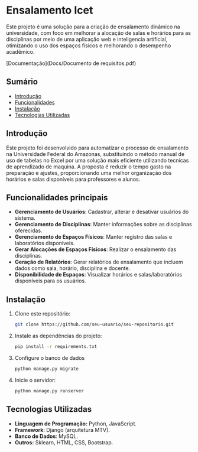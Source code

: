 # Ensalamento Icet

Este projeto é uma solução para a criação de ensalamento dinâmico na universidade, com foco em melhorar a alocação de salas e horários para as disciplinas por meio de uma aplicação web e inteligencia artificial, 
otimizando o uso dos espaços físicos e melhorando o desempenho acadêmico.

[Documentação](Docs/Documento de requisitos.pdf)

## Sumário
- [Introdução](#introdução)
- [Funcionalidades](#funcionalidades)
- [Instalação](#instalação)
- [Tecnologias Utilizadas](#tecnologias-utilizadas)

## Introdução
Este projeto foi desenvolvido para automatizar o processo de ensalamento na Universidade Federal do Amazonas, substituindo o método manual de uso de tabelas no Excel por uma solução mais eficiente utilizando tecnicas de aprendizado de maquina. A proposta é reduzir o tempo gasto na preparação e ajustes, proporcionando uma melhor organização dos horários e salas disponíveis para professores e alunos.

## Funcionalidades principais
- **Gerenciamento de Usuários**: Cadastrar, alterar e desativar usuários do sistema.
- **Gerenciamento de Disciplinas**: Manter informações sobre as disciplinas oferecidas.
- **Gerenciamento de Espaços Físicos**: Manter registro das salas e laboratórios disponíveis.
- **Gerar Alocações de Espaços Físicos**: Realizar o ensalamento das disciplinas.
- **Geração de Relatórios**: Gerar relatórios de ensalamento que incluem dados como sala, horário, disciplina e docente.
- **Disponibilidade de Espaços**: Visualizar horários e salas/laboratórios disponíveis para os usuários.

## Instalação
1. Clone este repositório:
   ```bash
   git clone https://github.com/seu-usuario/seu-repositorio.git
2. Instale as dependências do projeto:
   ```bash
   pip install -r requirements.txt
3. Configure o banco de dados
   ```bash
   python manage.py migrate
4. Inicie o servidor:
   ```bash
   python manage.py runserver

## Tecnologias Utilizadas
- **Linguagem de Programação:** Python, JavaScript.
- **Framework**: Django (arquitetura MTV).
- **Banco de Dados**: MySQL.
- **Outros:** Sklearn, HTML, CSS, Bootstrap.
